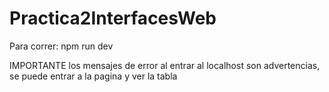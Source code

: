 # Practica2InterfacesWeb

Para correr: npm run dev

IMPORTANTE los mensajes de error al entrar al localhost son advertencias, se puede entrar a la pagina y ver la tabla

